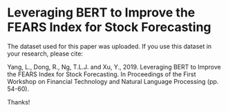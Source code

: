 #  Leveraging BERT to Improve the FEARS Index for Stock Forecasting

The dataset used for this paper was uploaded. If you use this dataset in your research, please cite:

Yang, L., Dong, R., Ng, T.L.J. and Xu, Y., 2019. Leveraging BERT to Improve the FEARS Index for Stock Forecasting. In Proceedings of the First Workshop on Financial Technology and Natural Language Processing (pp. 54-60).

Thanks!

